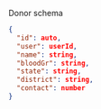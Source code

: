 Donor schema

```json
{
  "id": auto,
  "user": userId,
  "name": string,
  "bloodGr": string,
  "state": string,
  "district": string,
  "contact": number
}
```
